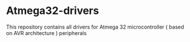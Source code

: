 # Atmega32-drivers
This repository contains all drivers for Atmega 32 microcontroller ( based on AVR architecture ) peripherals 
